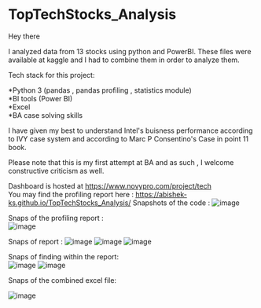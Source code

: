 # TopTechStocks_Analysis
Hey there   

I analyzed data from 13 stocks using python and PowerBI. These files were available at kaggle and I had to combine them in order to analyze them.    

Tech stack for this project:   

*Python 3 (pandas , pandas profiling , statistics module)  
*BI tools (Power BI)  
*Excel   
*BA case solving skills  

I have given my best to understand Intel's buisness performance according to IVY case system and according to Marc P Consentino's Case in point 11 book.   

Please note that this is my first attempt at BA and as such , I welcome constructive criticism as well.   

Dashboard is hosted at https://www.novypro.com/project/tech   
You may find the profiling report here :  https://abishek-ks.github.io/TopTechStocks_Analysis/
Snapshots of the code : 
![image](https://user-images.githubusercontent.com/97246536/216317076-3d71542d-9361-4465-9692-87507dbd57e6.png)

Snaps of the profiling report :  
![image](https://user-images.githubusercontent.com/97246536/216317218-55c93bd1-146b-48d7-b059-239803588f0c.png)

Snaps of report : 
![image](https://user-images.githubusercontent.com/97246536/216317307-28e718a9-10a6-4206-9c8a-132216b275ab.png)
![image](https://user-images.githubusercontent.com/97246536/216317360-f66888de-3934-41ad-8ea8-db2e6d4d185a.png)
![image](https://user-images.githubusercontent.com/97246536/216317398-e48f47b3-3015-4071-85b9-a0345622da1a.png)

Snaps of finding within the report:  
![image](https://user-images.githubusercontent.com/97246536/216317489-8e580b5f-0d00-42f8-8917-d3b7f2deceae.png)
![image](https://user-images.githubusercontent.com/97246536/216317581-7dcf4f3e-7f6f-41af-a0a6-6f9657081108.png)

Snaps of the combined excel file: 

![image](https://user-images.githubusercontent.com/97246536/216317793-51ece1cc-e0fa-4404-9f99-fe263b0eb003.png)
